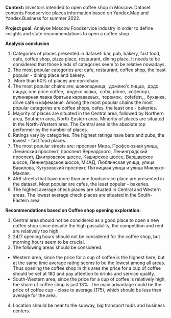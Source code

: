 **Context:**
Investors intended to open coffee shop in Moscow. Dataset contents Foodservice places information based on Yandex.Map and Yandex.Business for summer 2022.

**Project goal**:
Analyse Moscow Foodservice industry in order to define insights and state recommendations to open a coffee shop.

**Analysis conclusion**
1.	Categories of places presented in dataset: bar, pub, bakery, fast food, cafe, coffee shop, pizza place, restaurant, dining place.
It needs to be considered that those kinds of categories seem to be relative nowadays.
2. The most popular categories are: cafe, restaurant, coffee shop, the least popular - dining place and bakery.
3.  More than 60% of places are non-chain.
4. The most popular chains are: шоколадница,  домино'с пицца,  додо пицца, one price coffee,  яндекс лавка,  cofix, prime,  кофепорт, кулинарная лавка братьев караваевых,  теремок,  cofefest, , буханка, drive café и кофемания.
Among the most popular chains the most popular categories are coffee shops, cafes, the least one - bakeries.
4. Majority of places are situated in the Central area, followed by Northern area, Southern area, North-Eastern area.
Minority of places are situated in the North-Western area.
The Central area is the absolute top performer by the number of places.
5. Ratings vary by categories. The highest ratings have bars and pubs, the lowest - fast food places.
6. The most popular streets are: проспект Мира, Профсоюзная улица, Ленинский проспект, проспект Вернадского, Ленинградский проспект, Дмитровское шоссе, Каширское шоссе, Варшавское шоссе, Ленинградское шоссе, МКАД, Люблинская улица, улица Вавилова, Кутузовский проспект, Пятницкая улица и улица Миклухо-Маклая.
7. 456 streets that have more than one foodservice place are presented in the dataset. Most popular are cafes, the least popular - bakeries.
8. The highest average check places are situated in Central and Western areas. The lowest average check places are situated in the South-Eastern area.

**Recommendations based on Coffee shop opening exploration:**
1. Central area should not be considered as a good place to open a new coffee shop since despite the high passability, the competition and rent are relatively too high.
2. 24/7 opening hours should not be considered for the coffee shop, but morning hours seem to be crucial.
3. The following areas should be considered:
 - Western area, since the price for a cup of coffee is the highest here, but at the same time average rating seems to be the lowest among all areas. Thus opening the coffee shop in this area the price for a cup of coffee should be set at 180 and pay attention to drinks and service quality.
 - South-Western area, since the price for a cup of coffee is relatively high, the share of coffee shop is just 13%. The main advantage could be the price of coffee cup - close to average (175), which should be less than average for the area.
 4. Location should be near to the subway, big transport hubs and business centers.
